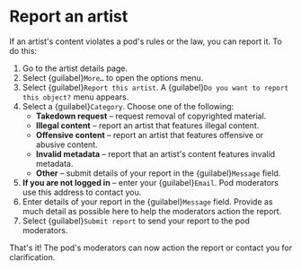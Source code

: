 # Report an artist

If an artist's content violates a pod's rules or the law, you can report it. To do this:

1. Go to the artist details page.
2. Select {guilabel}`More…` to open the options menu.
3. Select {guilabel}`Report this artist`. A {guilabel}`Do you want to report this object?` menu appears.
4. Select a {guilabel}`Category`. Choose one of the following:
   - __Takedown request__ – request removal of copyrighted material.
   - __Illegal content__ –  report an artist that features illegal content.
   - __Offensive content__ – report an artist that features offensive or abusive content.
   - __Invalid metadata__ – report that an artist's content features invalid metadata.
   - __Other__ – submit details of your report in the {guilabel}`Message` field.
5. __If you are not logged in__ – enter your {guilabel}`Email`. Pod moderators use this address to contact you.
6. Enter details of your report in the {guilabel}`Message` field. Provide as much detail as possible here to help the moderators action the report.
7. Select {guilabel}`Submit report` to send your report to the pod moderators.

That's it! The pod's moderators can now action the report or contact you for clarification.
